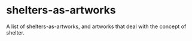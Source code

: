 # shelters-as-artworks
A list of shelters-as-artworks, and artworks that deal with the concept of shelter.
